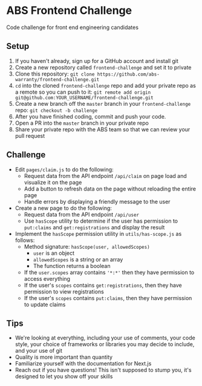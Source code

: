 # ABS Frontend Challenge

Code challenge for front end engineering candidates

## Setup

1. If you haven't already, sign up for a GitHub account and install git
2. Create a new repository called `frontend-challenge` and set it to private
3. Clone this repository: `git clone https://github.com/abs-warranty/frontend-challenge.git`
4. `cd` into the cloned `frontend-challenge` repo and add your private repo as a remote so you can push to it: `git remote add origin git@github.com:YOUR_USERNAME/frontend-challenge.git`
5. Create a new branch off the `master` branch in your `frontend-challenge` repo: `git checkout -b challenge`
6. After you have finished coding, commit and push your code.
7. Open a PR into the `master` branch in your private repo
8. Share your private repo with the ABS team so that we can review your pull request

## Challenge

* Edit `pages/claim.js` to do the following:
  * Request data from the API endpoint `/api/claim` on page load and visualize it on the page
  * Add a button to refresh data on the page without reloading the entire page
  * Handle errors by displaying a friendly message to the user
* Create a new page to do the following:
  * Request data from the API endpoint `/api/user`
  * Use `hasScope` utility to determine if the user has permission to `put:claims` and `get:registrations` and display the result
* Implement the `hasScope` permission utility in `utils/has-scope.js` as follows:
  * Method signature: `hasScope(user, allowedScopes)`
    * `user` is an object
    * `allowedScopes` is a string or an array
    * The function returns a boolean
  * If the `user.scopes` array contains `'*:*'` then they have permission to access everything
  * If the user's `scopes` contains `get:registrations`, then they have permission to view registrations
  * If the user's `scopes` contains `put:claims`, then they have permission to update claims

## Tips

* We're looking at everything, including your use of comments, your code style, your choice of frameworks or libraries you may decide to include, and your use of git
* Quality is more important than quantity
* Familiarize yourself with the documentation for Next.js
* Reach out if you have questions! This isn't supposed to stump you, it's designed to let you show off your skills